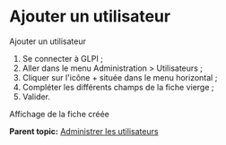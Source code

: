 Ajouter un utilisateur
======================

Ajouter un utilisateur

1.  Se connecter à GLPI ;
2.  Aller dans le menu Administration \> Utilisateurs ;
3.  Cliquer sur l'icône + située dans le menu horizontal ;
4.  Compléter les différents champs de la fiche vierge ;
5.  Valider.

Affichage de la fiche créée

**Parent topic:** [Administrer les
utilisateurs](../glpi/administration_user.html "Dans GLPI, administrer les utilisateurs peut se faire à partir du menu Administration > Utilisateurs.")

